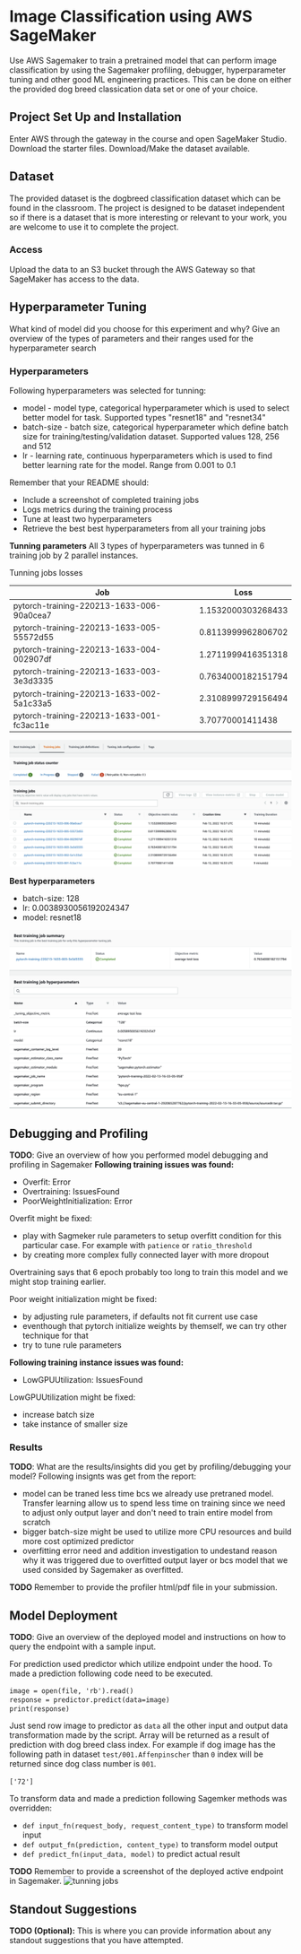 # Image Classification using AWS SageMaker

Use AWS Sagemaker to train a pretrained model that can perform image classification by using the Sagemaker profiling, debugger, hyperparameter tuning and other good ML engineering practices. This can be done on either the provided dog breed classication data set or one of your choice.

## Project Set Up and Installation
Enter AWS through the gateway in the course and open SageMaker Studio. 
Download the starter files.
Download/Make the dataset available. 

## Dataset
The provided dataset is the dogbreed classification dataset which can be found in the classroom.
The project is designed to be dataset independent so if there is a dataset that is more interesting or relevant to your work, you are welcome to use it to complete the project.

### Access
Upload the data to an S3 bucket through the AWS Gateway so that SageMaker has access to the data. 

## Hyperparameter Tuning
What kind of model did you choose for this experiment and why? Give an overview of the types of parameters and their ranges used for the hyperparameter search

### Hyperparameters
Following hyperparameters was selected for tunning:
 - model - model type, categorical hyperparameter which is used to select better model for task. Supported types "resnet18" and "resnet34"
 - batch-size - batch size, categorical hyperparameter which define batch size for training/testing/validation dataset. Supported values 128, 256 and 512
 - lr - learning rate, continuous hyperparameters which is used to find better learning rate for the model. Range from 0.001 to 0.1

Remember that your README should:
- Include a screenshot of completed training jobs
- Logs metrics during the training process
- Tune at least two hyperparameters
- Retrieve the best best hyperparameters from all your training jobs

**Tunning parameters**
All 3 types of hyperparameters was tunned in 6 training job by 2 parallel instances.

Tunning jobs losses

| Job                                       | Loss               |
|-------------------------------------------|--------------------|
| pytorch-training-220213-1633-006-90a0cea7 | 1.1532000303268433 |
| pytorch-training-220213-1633-005-55572d55 | 0.8113999962806702 |
| pytorch-training-220213-1633-004-002907df | 1.2711999416351318 |
| pytorch-training-220213-1633-003-3e3d3335 | 0.7634000182151794 |
| pytorch-training-220213-1633-002-5a1c33a5 | 2.3108999729156494 |
| pytorch-training-220213-1633-001-fc3ac11e | 3.70770001411438   |

![tunning jobs](./img/hyperparameter_tunning_jobs.png)

**Best hyperparameters**
 - batch-size: 128
 - lr: 0.0038930056192024347
 - model: resnet18
 
![best_training_job](./img/best_training_job.png)


## Debugging and Profiling
**TODO**: Give an overview of how you performed model debugging and profiling in Sagemaker
**Following training issues was found:**
 - Overfit: Error
 - Overtraining: IssuesFound
 - PoorWeightInitialization: Error
 
Overfit might be fixed:
 - play with Sagmeker rule parameters to setup overfitt condition for this particular case. For example with `patience` or `ratio_threshold`
 - by creating more complex fully connected layer with more dropout

Overtraining says that 6 epoch probably too long to train this model and we might stop training earlier.

Poor weight initialization might be fixed:

 - by adjusting rule parameters, if defaults not fit current use case
 - eventhough that pytorch initialize weights by themself, we can try other technique for that
 - try to tune rule parameters
 
**Following training instance issues was found:**
 - LowGPUUtilization: IssuesFound
 
LowGPUUtilization might be fixed:
 - increase batch size
 - take instance of smaller size


### Results
**TODO**: What are the results/insights did you get by profiling/debugging your model?
Following insignts was get from the report:
 - model can be traned less time bcs we already use pretraned model. Transfer learning allow us to spend less time on training since we need to adjust only output layer and don't need to train entire model from scratch
 - bigger batch-size might be used to utilize more CPU resources and build more cost optimized predictor
 - overfitting error need and addition investigation to undestand reason why it was triggered due to overfitted output layer or bcs model that we used consided by Sagemaker as overfitted. 

**TODO** Remember to provide the profiler html/pdf file in your submission.


## Model Deployment
**TODO**: Give an overview of the deployed model and instructions on how to query the endpoint with a sample input.

For prediction used predictor which utilize endpoint under the hood. To made a prediction following code need to be executed.

```
image = open(file, 'rb').read()
response = predictor.predict(data=image)
print(response)
```

Just send row image to predictor as `data` all the other input and output data transformation made by the script. Array will be returned as a result of prediction with dog breed class index. For example if dog image has the following path in dataset `test/001.Affenpinscher` than `0` index will be returned since dog class number is `001`.

`['72']`

To transform data and made a prediction following Sagemker methods was overridden:
 - `def input_fn(request_body, request_content_type)` to transform model input
 - `def output_fn(prediction, content_type)` to transform model output
 - `def predict_fn(input_data, model)` to predict actual result

**TODO** Remember to provide a screenshot of the deployed active endpoint in Sagemaker.
![tunning jobs](./img/deployed_en.png)

## Standout Suggestions
**TODO (Optional):** This is where you can provide information about any standout suggestions that you have attempted.

